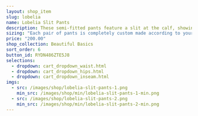 ```yaml
---
layout: shop_item
slug: lobelia
name: Lobelia Slit Pants
description: These semi-fitted pants feature a slit at the calf, showing foot movement and just enough leg.
sizing: "Each pair of pants is completely custom made according to your measurements. However, measurements are sometimes not enough. Every body is unique; some people have magnificent hips, some have a great bum, some have flat ones. In order to honor your specific body, please leave a note about your specific concerns (for example, \"I have a larger bum\") if you frequently have fitting issues with pants or email us at <a href='mailto:info@freebodydesigns.com'>'info@freebodydesigns.com</a> with pictures if you'd prefer. "
price: "200.00"
shop_collection: Beautiful Basics
sort_order: 6
button_id: RYDN486ZTE5J8
selections:
  - dropdown: cart_dropdown_waist.html
  - dropdown: cart_dropdown_hips.html
  - dropdown: cart_dropdown_inseam.html
imgs:
  - src: /images/shop/lobelia-slit-pants-1.png
    min_src: /images/shop/min/lobelia-slit-pants-1-min.png
  - src: /images/shop/lobelia-slit-pants-2.png
    min_src: /images/shop/min/lobelia-slit-pants-2-min.png
---
```


